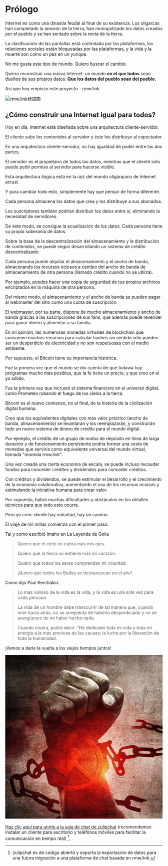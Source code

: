 # Prólogo

Internet es como una dinastía feudal al final de su existencia. Los oligarcas han completado la anexión de la tierra, han monopolizado los datos creados por el pueblo y se han sentado sobre la renta de la tierra.

La clasificación de las pantallas está controlada por las plataformas, las relaciones sociales están bloqueadas por las plataformas, y la vida y la muerte son como un pez en un yunque.

No me gusta este tipo de mundo. Quiero buscar el cambio.

Quiero reconstruir una nueva Internet: un mundo **en el que todos** sean dueños de sus propios datos. **Que los datos del pueblo sean del pueblo.**

Así que hoy empiezo este proyecto - rmw.link.

![rmw.link标语图](/slogan.svg)

## ¿Cómo construir una Internet igual para todos?

Hoy en día, Internet está diseñada sobre una arquitectura cliente-servidor.

El cliente sube los contenidos al servidor y éste los distribuye al espectador.

En una arquitectura cliente-servidor, no hay igualdad de poder entre las dos partes.

El servidor es el propietario de todos los datos, mientras que el cliente sólo puede pedir permiso al servidor para hacerse visible.

Esta arquitectura ilógica está en la raíz del mundo oligárquico de Internet actual.

Y para cambiar todo esto, simplemente hay que pensar de forma diferente.

Cada persona almacena los datos que crea y los distribuye a sus abonados.

Los suscriptores también podrían distribuir los datos entre sí, eliminando la necesidad de servidores.

De este modo, se consigue la ecualización de los datos. Cada persona tiene su propia soberanía de datos.

Sobre la base de la descentralización del almacenamiento y la distribución de contenidos, se puede seguir desarrollando un sistema de crédito descentralizado.

Cada persona puede alquilar el almacenamiento y el ancho de banda, almacenando los recursos ociosos a cambio del ancho de banda de almacenamiento de otra persona (llamado crédito cuando no se utiliza).

Por ejemplo, puedes hacer una copia de seguridad de tus propios archivos encriptados en la máquina de otra persona.

Del mismo modo, el almacenamiento y el ancho de banda se pueden pagar al webmaster del sitio como una cuota de suscripción.

El webmaster, por su parte, dispone de mucho almacenamiento y ancho de banda gracias a las suscripciones de sus fans, que además puede revender para ganar dinero y alimentar a su familia.

En mi opinión, las numerosas monedas virtuales de blockchain que consumen muchos recursos para calcular hashes sin sentido sólo pueden ser un desperdicio de electricidad y no son respetuosas con el medio ambiente.

Por supuesto, el Bitcoin tiene su importancia histórica.

Fue la primera vez que el mundo se dio cuenta de que todavía hay programas mucho más posibles, que la fe tiene un precio, y que creo en el yo sólido.

Fue la primera vez que incrustó el sistema financiero en el universo digital, como Prometeo robando el fuego de los cielos a la tierra.

Bitcoin es el nuevo comienzo, no el final, de la historia de la civilización digital humana.

Creo que los equivalentes digitales con más valor práctico (ancho de banda, almacenamiento) se levantarán y los reemplazarán, y construirán todo un nuevo sistema de dinero de crédito para el mundo digital.

Por ejemplo, el crédito de un grupo de nodos de depósito en línea de larga duración y de funcionamiento persistente podría formar una cesta de monedas que serviría como equivalente universal del mundo virtual, llamada "moneda rmw.link".

Una vez creada una cierta economía de escala, se puede incluso recaudar fondos para conceder créditos y dividendos para conceder créditos.

Con créditos y dividendos, se puede estimular el desarrollo y el crecimiento de la economía colaborativa, aumentando el uso de los recursos ociosos y estimulando la iniciativa humana para crear valor.

Por supuesto, habrá muchas dificultades y obstáculos en los detalles técnicos para que todo esto ocurra.

Pero yo creo: donde hay voluntad, hay un camino.

El viaje de mil millas comienza con el primer paso.

Tal y como escribió Imaho en La Leyenda de Goku

> Quiero que el cielo no cubra más mis ojos.
> 
> Quiero que la tierra no entierre más mi corazón.
> 
> Quiero que todos los seres comprendan mi voluntad.
> 
> ¡Quiero que todos los Budas se desvanezcan en el aire!

Como dijo Paul Kerchakin.

> Lo más valioso de la vida es la vida, y la vida es una sola vez para cada persona.
> 
> La vida de un hombre debe transcurrir de tal manera que, cuando mire hacia atrás, no se arrepienta de haberla desperdiciado y no se avergüence de no haber hecho nada.
> 
> Cuando muera, podrá decir: "He dedicado toda mi vida y toda mi energía a la más preciosa de las causas: la lucha por la liberación de toda la humanidad.

¡Vamos a darle la vuelta a los viejos tiempos juntos!

![](https://raw.githubusercontent.com/gcxfd/img/gh-pages/1.jpg)

[Haz clic aquí para unirte a la sala de chat de zulipchat](https://rmw.zulipchat.com) (recomendamos instalar un cliente para escritorio y teléfonos móviles para facilitar la comunicación en tiempo real) [^1].

[^1]: zulipchat es de código abierto y soporta la exportación de datos para una futura migración a una plataforma de chat basada en rmw.link.